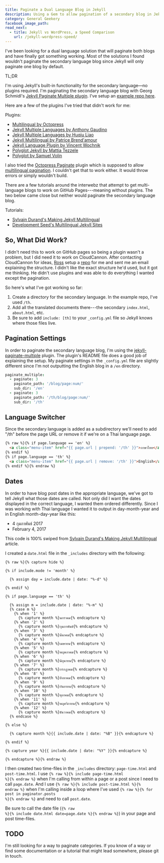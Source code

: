 ```yaml
---
title: Paginate a Dual Language Blog in Jekyll
description: Using a Gem to allow pagination of a secondary blog in Jekyll.
category: General Geekery
facebook_image_path:
read_next:
  - title: Jekyll vs WordPress, a Speed Comparison
    url: /jekyll-wordpress-speed/
---
```


I've been looking for a dual language solution that will paginate both blogs and have finally got something working. Most of the solutions I found wouldn't paginate the secondary language blog since Jekyll will only paginate one blog by default.

<div class="call-out">
  <p>TL;DR</p>
  <p>I'm using Jekyll's built-in functionality for the secondary language—no plugins required. I'm paginating the secondary language blog with Georg Schmidl's <a href="https://github.com/scandio/jekyll-paginate-multiple">Jekyll Paginate Multiple plugin</a>. I've setup an <a href="https://github.com/bradonomics/jekyll-dual-language">example repo here</a>.</p>
</div>

Here are a few of the plugins I've tried that didn't work for me:

Plugins:

 - [Multilingual by Octopress](https://github.com/octopress/multilingual)
 - [Jekyll Multiple Languages by Anthony Gaudino](https://github.com/Anthony-Gaudino/jekyll-multiple-languages-plugin)
 - [Jekyll Multiple Languages by Huqiu Liao](https://github.com/liaohuqiu/jekyll-multiple-languages)
 - [Jekyll Multilingual by Patrice Brend'amour](https://github.com/drallgood/jekyll-multilingual)
 - [Jekyll Language Plugin by Vincent Wochnik](https://github.com/vwochnik/jekyll-language-plugin)
 - [Polyglot Jekyll by Mattia Tezzele](https://github.com/mrzool/polyglot-jekyll)
 - [Polyglot by Samuel Volin](http://polyglot.untra.io/)

I also tried the [Octopress Paginate](https://github.com/octopress/paginate) plugin which is supposed to allow [multilingual pagination](https://github.com/octopress/paginate#multilingual-pagination). I couldn't get that to work either. It would throw errors or simply wouldn't build.

There are a few tutorials around the interwebz that attempt to get multi-language blogs to work on GitHub Pages---meaning without plugins. The two below came close but neither would paginate the secondary language blog.

Tutorials:

 - [Sylvain Durand's Making Jekyll Multilingual](https://www.sylvaindurand.org/making-jekyll-multilingual/)
 - [Development Seed's Multilingual Jekyll Sites](https://www.developmentseed.org/blog/multilingual-jekyll-sites/)

## So, What Did Work?

I didn't need this to work on GitHub pages so being a plugin wasn't a problem, but I did need it to work on CloudCannon. After contacting CloudCannon for ideas, [Ross](https://twitter.com/rphillips_nz) setup a [repo](https://github.com/rphillips-nz/jekyll-dual-language) for me and sent me an email explaining the structure. I didn't like the exact structure he'd used, but it got me thinking. He didn't use plugins and was able to do everything I wanted except the pagination.

So here's what I've got working so far:

 1. Create a directory for the secondary language. In the example repo, I've used `/th`.
 2. Add all the translated documents there---the secondary `index.html`, `about.html`, etc.
 3. Be sure to add `include: [th]` to your `_config.yml` file so Jekyll knows where those files live.

## Pagination Settings

In order to paginate the secondary language blog, I'm using the [jekyll-paginate-multiple](https://github.com/scandio/jekyll-paginate-multiple) plugin. The plugin's README file does a good job of explaining the setup. My paginate settings in the `_config.yml` file are slightly different since I'm not outputting the English blog in a `/en` directory.

```coffeescript
paginate_multiple:
  - paginate: 3
    paginate_path: '/blog/page:num/'
    sub_dir: '/en'
  - paginate: 3
    paginate_path: '/th/blog/page:num/'
    sub_dir: '/th'
```

## Language Switcher

Since the secondary language is added as a subdirectory we'll need to add "/th" before the page URL or remove it if we're on a Thai language page.

```html
{% raw %}{% if page.language == 'en' %}
  <a class="menu-item" href="{{ page.url | prepend: '/th' }}">ภาษาไทย</a>
{% endif %}
{% if page.language == 'th' %}
  <a class="menu-item" href="{{ page.url | remove: '/th' }}">English</a>
{% endif %}{% endraw %}
```

## Dates

In order to have blog post dates in the appropriate language, we've got to tell Jekyll what those dates are called. Not only did I want the dates displayed in the correct language, I wanted them ordered differently. Since I was working with Thai language I wanted it to output in day-month-year and in English month-day-year like this:

 - 4 กุมภาพันธ์ 2017
 - February 4, 2017

This code is 100% swiped from [Sylvain Durand's Making Jekyll Multilingual](https://www.sylvaindurand.org/making-jekyll-multilingual/) article.

I created a `date.html` file in the `_includes` directory with the following:

```liquid
{% raw %}{% capture hide %}

{% if include.mode != 'month' %}

  {% assign day = include.date | date: "%-d" %}

{% endif %}

{% if page.language == 'th' %}

  {% assign m = include.date | date: "%-m" %}
  {% case m %}
    {% when '1' %}
      {% capture month %}มกราคม{% endcapture %}
    {% when '2' %}
      {% capture month %}กุมภาพันธ์{% endcapture %}
    {% when '3' %}
      {% capture month %}มีนาคม{% endcapture %}
    {% when '4' %}
      {% capture month %}เมษายน{% endcapture %}
    {% when '5' %}
      {% capture month %}พฤษภาคม{% endcapture %}
    {% when '6' %}
      {% capture month %}มิถุนายน{% endcapture %}
    {% when '7' %}
      {% capture month %}กรกฎาคม{% endcapture %}
    {% when '8' %}
      {% capture month %}สิงหาคม{% endcapture %}
    {% when '9' %}
      {% capture month %}กันยายน{% endcapture %}
    {% when '10' %}
      {% capture month %}ตุลาคม{% endcapture %}
    {% when '11' %}
      {% capture month %}พฤศจิกายน{% endcapture %}
    {% when '12' %}
      {% capture month %}ธันวาคม{% endcapture %}
  {% endcase %}

{% else %}

  {% capture month %}{{ include.date | date: "%B" }}{% endcapture %}

{% endif %}

{% capture year %}{{ include.date | date: "%Y" }}{% endcapture %}

{% endcapture %}{% endraw %}
```

I then created two time-files in the `_includes` directory: `page-time.html` and `post-time.html`. I use <code class="highlighter-rouge">{% raw %}{% include page-time.html %}{% endraw %}</code> when I'm calling from within a page or a post since I need to call `page.date`. And I use <code class="highlighter-rouge">{% raw %}{% include post-time.html %}{% endraw %}</code> when I'm calling inside a loop where I've used <code class="highlighter-rouge">{% raw %}{% for post in paginator.posts %}{% endraw %}</code> and need to call `post.date`.

Be sure to call the date file (<code class="highlighter-rouge">{% raw %}{% include date.html date=page.date %}{% endraw %}</code>) in your page and post time-files.

## TODO

I'm still looking for a way to paginate categories. If you know of a way or find some documentation or a tutorial that might lead somewhere, please git in touch.

